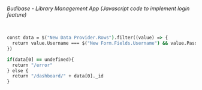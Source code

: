 ###### Budibase - Library Management App (Javascript code to implement login feature)

```cmd

const data = $("New Data Provider.Rows").filter((value) => {
  return value.Username === $("New Form.Fields.Username") && value.Password === $("New Form.Fields.Password")
})

if(data[0] == undefined){
  return "/error"
} else {
  return "/dashboard/" + data[0]._id
}


```

